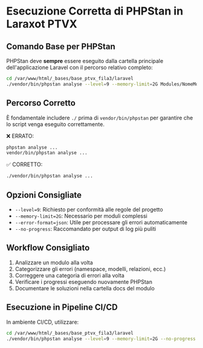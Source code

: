 # Esecuzione Corretta di PHPStan in Laraxot PTVX

## Comando Base per PHPStan

PHPStan deve **sempre** essere eseguito dalla cartella principale dell'applicazione Laravel con il percorso relativo completo:

```bash
cd /var/www/html/_bases/base_ptvx_fila3/laravel
./vendor/bin/phpstan analyse --level=9 --memory-limit=2G Modules/NomeModulo
```

## Percorso Corretto

È fondamentale includere `./` prima di `vendor/bin/phpstan` per garantire che lo script venga eseguito correttamente.

❌ ERRATO:
```bash
phpstan analyse ...
vendor/bin/phpstan analyse ...
```

✅ CORRETTO:
```bash
./vendor/bin/phpstan analyse ...
```

## Opzioni Consigliate

- `--level=9`: Richiesto per conformità alle regole del progetto
- `--memory-limit=2G`: Necessario per moduli complessi
- `--error-format=json`: Utile per processare gli errori automaticamente
- `--no-progress`: Raccomandato per output di log più puliti

## Workflow Consigliato

1. Analizzare un modulo alla volta
2. Categorizzare gli errori (namespace, modelli, relazioni, ecc.)
3. Correggere una categoria di errori alla volta
4. Verificare i progressi eseguendo nuovamente PHPStan
5. Documentare le soluzioni nella cartella docs del modulo

## Esecuzione in Pipeline CI/CD

In ambiente CI/CD, utilizzare:

```bash
cd /var/www/html/_bases/base_ptvx_fila3/laravel
./vendor/bin/phpstan analyse --level=9 --memory-limit=2G --no-progress --error-format=json Modules/NomeModulo > phpstan_results.json
``` 